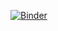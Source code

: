 [![Binder](https://mybinder.org/badge_logo.svg)](https://mybinder.org/v2/gh/jan-janssen/cp2k-example/master)
